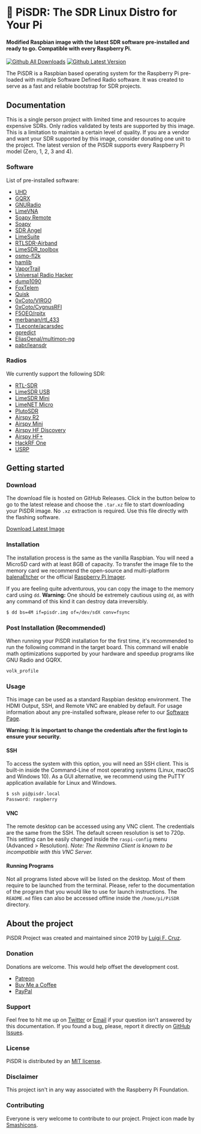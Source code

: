 # 🥧 PiSDR: The SDR Linux Distro for Your Pi
#### Modified Raspbian image with the latest SDR software pre-installed and ready to go. Compatible with every Raspberry Pi.

[![Github All Downloads](https://img.shields.io/github/downloads/luigifreitas/pisdr-image/total)]()
[![Github Latest Version](https://img.shields.io/github/v/release/luigifreitas/pisdr-image)]()

The PiSDR is a Raspbian based operating system for the Raspberry Pi pre-loaded with multiple Software Defined Radio software. It was created to serve as a fast and reliable bootstrap for SDR projects.

## Documentation
This is a single person project with limited time and resources to acquire expensive SDRs. Only radios validated by tests are supported by this image. This is a limitation to maintain a certain level of quality. If you are a vendor and want your SDR supported by this image, consider donating one unit to the project. The latest version of the PiSDR supports every Raspberry Pi model (Zero, 1, 2, 3 and 4).

### Software 
List of pre-installed software:
- [UHD](https://github.com/EttusResearch/uhd/tree/UHD-3.15.LTS)
- [GQRX](https://github.com/csete/gqrx)
- [GNURadio](https://github.com/gnuradio/gnuradio)
- [LimeVNA](https://github.com/myriadrf/pyLMS7002Soapy)
- [Soapy Remote](https://github.com/pothosware/SoapyRemote)
- [Soapy](https://github.com/pothosware/SoapySDR)
- [SDR Angel](https://github.com/f4exb/sdrangel)
- [LimeSuite](https://github.com/myriadrf/LimeSuite)
- [RTLSDR-Airband](https://github.com/szpajder/RTLSDR-Airband)
- [LimeSDR_toolbox](https://github.com/emvivre/limesdr_toolbox)
- [osmo-fl2k](https://osmocom.org/projects/osmo-fl2k/wiki)
- [hamlib](https://hamlib.github.io/)
- [VaporTrail](https://github.com/inguardians/VaporTrail)
- [Universal Radio Hacker](https://github.com/jopohl/urh)
- [dump1090](https://github.com/antirez/dump1090)
- [FoxTelem](https://github.com/ac2cz/FoxTelem)
- [Quisk](http://james.ahlstrom.name/quisk/)
- [0xCoto/VIRGO](https://github.com/0xCoto/VIRGO)
- [0xCoto/CygnusRFI](https://github.com/0xCoto/CygnusRFI)
- [F5OEO/rpitx](https://github.com/F5OEO/rpitx)
- [merbanan/rtl_433](https://github.com/merbanan/rtl_433)
- [TLeconte/acarsdec](https://github.com/TLeconte/acarsdec)
- [gpredict](https://github.com/csete/gpredict)
- [EliasOenal/multimon-ng](https://github.com/EliasOenal/multimon-ng)
- [pabr/leansdr](https://github.com/pabr/leansdr)

### Radios
We currently support the following SDR:
- [RTL-SDR](https://www.rtl-sdr.com/about-rtl-sdr/)
- [LimeSDR USB](https://wiki.myriadrf.org/LimeSDR-USB)
- [LimeSDR Mini](https://wiki.myriadrf.org/LimeSDR-Mini)
- [LimeNET Micro](https://wiki.myriadrf.org/LimeNET_Micro)
- [PlutoSDR](https://wiki.analog.com/university/tools/pluto)
- [Airspy R2](https://airspy.com/airspy-r2)
- [Airspy Mini](https://airspy.com/airspy-mini/)
- [Airspy HF Discovery](https://airspy.com/airspy-hf-discovery)
- [Airspy HF+](https://airspy.com/airspy-hf-plus/)
- [HackRF One](https://greatscottgadgets.com/hackrf/one/)
- [USRP](https://www.ettus.com/products/)

## Getting started

### Download
The download file is hosted on GitHub Releases. Click in the button below to go to the latest release and choose the `.tar.xz` file to start downloading your PiSDR image. No `.xz` extraction is required. Use this file directly with the flashing software.

[Download Latest Image](https://github.com/luigifcruz/pisdr-image/releases/latest)

### Installation
The installation process is the same as the vanilla Raspbian. You will need a MicroSD card with at least 8GB of capacity. To transfer the image file to the memory card we recommend the open-source and multi-platform [balenaEtcher](https://www.balena.io/etcher/) or the official [Raspberry Pi Imager](https://www.raspberrypi.org/blog/raspberry-pi-imager-imaging-utility/).

If you are feeling quite adventurous, you can copy the image to the memory card using `dd`. **Warning:** One should be extremely cautious using `dd`, as with any command of this kind it can destroy data irreversibly.
```bash
$ dd bs=4M if=pisdr.img of=/dev/sdX conv=fsync
```

### Post Installation (Recommended)
When running your PiSDR installation for the first time, it's recommended to run the following command in the target board. This command will enable math optimizations supported by your hardware and speedup programs like GNU Radio and GQRX.

```bash
volk_profile
```

### Usage
This image can be used as a standard Raspbian desktop environment. The HDMI Output, SSH, and Remote VNC are enabled by default. For usage information about any pre-installed software, please refer to our [Software Page](https://pisdr.luigi.ltd/docs/software/software/index).

**Warning: It is important to change the credentials after the first login to ensure your security.**

#### SSH
To access the system with this option, you will need an SSH client. This is built-in inside the Command-Line of most operating systems (Linux, macOS and Windows 10). As a GUI alternative, we recommend using the PuTTY application available for Linux and Windows.

```bash
$ ssh pi@pisdr.local
Password: raspberry
```

#### VNC
The remote desktop can be accessed using any VNC client. The credentials are the same from the SSH. The default screen resolution is set to 720p. This setting can be easily changed inside the `raspi-config` menu (Advanced > Resolution).  _Note: The Remmina Client is known to be incompatible with this VNC Server._

#### Running Programs
Not all programs listed above will be listed on the desktop. Most of them require to be launched from the terminal. Please, refer to the documentation of the program that you would like to use for launch instructions. The `README.md` files can also be accessed offline inside the `/home/pi/PiSDR` directory.

## About the project
PiSDR Project was created and maintained since 2019 by [Luigi F. Cruz](https://luigi.ltd).

### Donation
Donations are welcome. This would help offset the development cost.
- [Patreon](https://www.patreon.com/luigifcruz)
- [Buy Me a Coffee](https://www.buymeacoffee.com/luigi)
- [PayPal](https://www.paypal.com/cgi-bin/webscr?cmd=_s-xclick&hosted_button_id=TAA65AJMC7498&source=url)

### Support
Feel free to hit me up on [Twitter](https://twitter.com/luigifcruz) or [Email](mailto:luigifcruz@gmail.com) if your question isn't answered by this documentation. If you found a bug, please, report it directly on [GitHub Issues](https://github.com/luigifreitas/pisdr-image/issues).

### License
PiSDR is distributed by an [MIT license](https://raw.githubusercontent.com/luigifreitas/pisdr-image/master/LICENSE).

### Disclaimer
This project isn't in any way associated with the Raspberry Pi Foundation. 

### Contributing
Everyone is very welcome to contribute to our project. Project icon made by [Smashicons](https://www.flaticon.com/authors/smashicons).
